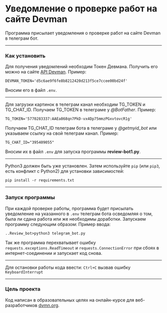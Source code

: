 # Уведомление о проверке работ на сайте Devman

Программа присылает уведомления о проверке работ на сайте Devman в телеграм бот.

___
### Как установить 

Для получения уведомлений необходим Токен Девмана.
Получить его можно на сайте [API Devman](https://dvmn.org/api/docs/). 
Пример:
```
DEVMAN_TOKEN='d5c6ae9f6fe8b8212420d213f5ce7ccee00bd24f'
```
Вносим его в файл `.env`.
___
Для загрузки картинок в телеграм канал необходим TG_TOKEN и TG_CHAT_ID.
Получаем TG_TOKEN в телеграме у *@BotFather*.
Пример:
```
TG_TOKEN='5770283337:AAEa868qn7PkD-vx4Dp75mmzPGxvtovcR1g'
```
Получаем TG_CHAT_ID телеграм бота в телеграме у *@getmyid_bot* или указываем ссылку на свой телеграм канал.
Пример: 
```
TG_CHAT_ID="395409055"
```
Вносим их в файл `.env` для запуска программы **review-bot1.py**.

___
Python3 должен быть уже установлен. 
Затем используйте `pip` (или `pip3`, есть конфликт с Python2) для установки зависимостей:
```
pip install -r requirements.txt
```
___
### Запуск программы

При каждой проверке работы, программа будет присылать уведомление на указанного в `.env` телеграм бота осведомляя о том, была ли сдана работа или же необходимы доработки.
Запускаем программу следующим образом:
Пример ввода: 
```
..Review_bot>python3 telegram_bot.py
```

Так же программа перехватывает ошибку `requests.exceptions.ReadTimeout` и `requests.ConnectionError` при сбоях в интернет-соединении и запускает код снова.
___
Для остановки работы кода ввести:
``Ctrl+C`` вызвав ошибку `KeyboardInterrupt`
___

### Цель проекта

Код написан в образовательных целях на онлайн-курсе для веб-разработчиков [dvmn.org](https://dvmn.org/).